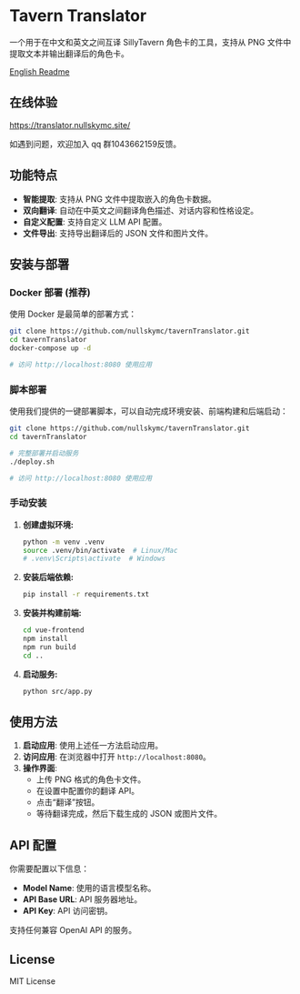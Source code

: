 # Tavern Translator

一个用于在中文和英文之间互译 SillyTavern 角色卡的工具，支持从 PNG 文件中提取文本并输出翻译后的角色卡。

[English Readme](docs/README.en.md)

## 在线体验

<https://translator.nullskymc.site/>

如遇到问题，欢迎加入 qq 群1043662159反馈。
## 功能特点

- **智能提取**: 支持从 PNG 文件中提取嵌入的角色卡数据。
- **双向翻译**: 自动在中英文之间翻译角色描述、对话内容和性格设定。
- **自定义配置**: 支持自定义 LLM API 配置。
- **文件导出**: 支持导出翻译后的 JSON 文件和图片文件。

## 安装与部署

### Docker 部署 (推荐)

使用 Docker 是最简单的部署方式：

```bash
git clone https://github.com/nullskymc/tavernTranslator.git
cd tavernTranslator
docker-compose up -d

# 访问 http://localhost:8080 使用应用
```

### 脚本部署

使用我们提供的一键部署脚本，可以自动完成环境安装、前端构建和后端启动：

```bash
git clone https://github.com/nullskymc/tavernTranslator.git
cd tavernTranslator

# 完整部署并启动服务
./deploy.sh

# 访问 http://localhost:8080 使用应用
```

### 手动安装

1.  **创建虚拟环境:**
    ```bash
    python -m venv .venv
    source .venv/bin/activate  # Linux/Mac
    # .venv\Scripts\activate  # Windows
    ```

2.  **安装后端依赖:**
    ```bash
    pip install -r requirements.txt
    ```

3.  **安装并构建前端:**
    ```bash
    cd vue-frontend
    npm install
    npm run build
    cd ..
    ```

4.  **启动服务:**
    ```bash
    python src/app.py
    ```

## 使用方法

1.  **启动应用**: 使用上述任一方法启动应用。
2.  **访问应用**: 在浏览器中打开 `http://localhost:8080`。
3.  **操作界面**:
    *   上传 PNG 格式的角色卡文件。
    *   在设置中配置你的翻译 API。
    *   点击“翻译”按钮。
    *   等待翻译完成，然后下载生成的 JSON 或图片文件。

## API 配置

你需要配置以下信息：

-   **Model Name**: 使用的语言模型名称。
-   **API Base URL**: API 服务器地址。
-   **API Key**: API 访问密钥。

支持任何兼容 OpenAI API 的服务。

## License

MIT License
